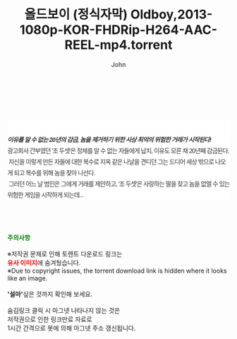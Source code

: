 ﻿---
layout: post
title:  "올드보이 (정식자막) Oldboy,2013-1080p-KOR-FHDRip-H264-AAC-REEL-mp4.torrent"
author: John
categories: [ 영화 ]
tags: [  ]
image:  
description: "올드보이 (정식자막) Oldboy,2013-1080p-KOR-FHDRip-H264-AAC-REEL-mp4 torrent 정보 공유"
toc: true
toc_sticky: true
---

<br>
<div class="view-img">
<a class="view_image" href="https://torrentmobile60.com/bbs/view_image.php?fn=%2Fdata%2Ffile%2Fmovie%2F3735182707_yslYSqbx_bc44890805f965cab2ffd503e7f598e2c822bfe3.jpg" target="_blank"><img alt="" class="img-tag" content="https://torrentmobile60.com/data/file/movie/3735182707_yslYSqbx_bc44890805f965cab2ffd503e7f598e2c822bfe3.jpg" itemprop="image" src="https://torrentmobile60.com/data/file/movie/3735182707_yslYSqbx_bc44890805f965cab2ffd503e7f598e2c822bfe3.jpg"/></a><a class="view_image" href="https://torrentmobile60.com/bbs/view_image.php?fn=%2Fdata%2Ffile%2Fmovie%2F3735182707_dOxgMWPH_6fbd853ffb99459b21e729bc162f3f29df64b632.jpg" target="_blank"><img alt="" class="img-tag" content="https://torrentmobile60.com/data/file/movie/3735182707_dOxgMWPH_6fbd853ffb99459b21e729bc162f3f29df64b632.jpg" itemprop="image" src="https://torrentmobile60.com/data/file/movie/3735182707_dOxgMWPH_6fbd853ffb99459b21e729bc162f3f29df64b632.jpg"/></a></div><div class="view-content" itemprop="description">
<p><br/></p><div class="title_area" style="margin:0px 0px 9px;padding:0px;list-style:none;font-size:12px;font-family:'나눔고딕', NanumGothic, '돋움', Dotum, Helvetica, 'AppleSDGothicNeo-Medium', AppleGothic, sans-serif;height:30px;float:none;background-color:rgb(255,255,255);"><h4 class="h_story" style="margin:5px 10px 0px 0px;padding:0px;list-style:none;font-size:12px;font-family:'돋움', sans-serif;height:18px;width:49px;background:url(&quot;https://ssl.pstatic.net/static/movie/2020/10/h_tx_sp5.png&quot;) no-repeat 0px -17px;float:left;"><strong class="blind" style="margin:0px;padding:0px;list-style:none;font-size:0px;font-family:inherit;color:inherit;width:1px;height:1px;line-height:0;">줄거리</strong></h4></div><h5 class="h_tx_story" style="margin:-7px 0px 1px;padding:0px;list-style:none;font-size:14px;font-family:'나눔고딕', NanumGothic, Helvetica, sans-serif;color:rgb(51,51,51);background-image:url(&quot;https://ssl.pstatic.net/static/movie/2014/01/blank.gif&quot;);letter-spacing:-1px;line-height:25px;background-color:rgb(255,255,255);">이유를 알 수 없는 20년의 감금, 놈을 제거하기 위한 사상 최악의 위험한 거래가 시작된다!</h5><p class="con_tx" style="margin-top:-1px;margin-bottom:-6px;list-style:none;font-size:14px;font-family:'나눔고딕', NanumGothic, '돋움', Dotum, Helvetica, 'AppleSDGothicNeo-Medium', AppleGothic, sans-serif;color:rgb(51,51,51);background-image:url(&quot;https://ssl.pstatic.net/static/movie/2014/01/blank.gif&quot;);letter-spacing:-1px;line-height:25px;background-color:rgb(255,255,255);">광고회사 간부였던 '조 두셋'은 정체를 알 수 없는 자들에게 납치, 이유도 모른 채 20년째 감금된다.<br style="list-style:none;font-size:12px;font-family:'돋움', sans-serif;color:rgb(0,0,0);"/> 자신을 이렇게 만든 자들에 대한 복수로 지옥 같은 나날을 견디던 그는 드디어 세상 밖으로 나오게 되고 복수를 위해 놈을 찾아 나선다.<br style="list-style:none;font-size:12px;font-family:'돋움', sans-serif;color:rgb(0,0,0);"/> 그러던 어느 날 범인은 그에게 거래를 제안하고, '조 두셋'은 사랑하는 딸을 찾고 놈을 없앨 수 있는 위험한 게임을 시작하게 되는데...</p> </div>
    
<br><br><br>
<p data-ke-size="size16"><b><span style="color: green;">주의사항</span></b><br /><br />※저작권 문제로 인해 토렌트 다운로드 링크는<br /><b><span style="color: red;">유사 이미지</span></b>에 숨겨뒀습니다.<br />※Due to copyright issues, the torrent download link is hidden where it looks like an image.<br /><br /><b>'설마'</b>싶은 것까지 확인해 보세요.<br /><br />숨김링크 클릭 시 마그넷 나타나지 않는 것은<br />저작권으로 인한 링크만료 자료로<br />1시간 간격으로 봇에 의해 마그넷 주소 갱신됩니다.</p>
